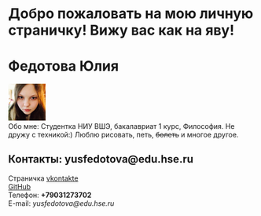 # Добро пожаловать на мою личную страничку! Вижу вас как на яву!
  <html>
    <head>
      <meta charset="utf-8">
      <title>Моя личная страничка</title>
    </head>
    <body> 
      <left><h1>Федотова Юлия</h1></left>
      <left><img alt="Это я" width="15%" src="me.jpg"></left>
      <br/>
       Обо мне: Студентка НИУ ВШЭ, бакалавриат 1 курс, Философия. Не дружу с техникой:) Люблю рисовать, петь, <s>болеть</s> и многое другое. 
      <h2>Контакты: yusfedotova@edu.hse.ru</h2>
      Страничка <a href="https://vk.com/id119563938">vkontakte</a>
      <br/>
      <a href="https://github.com/JuliaFedotova">GitHub</a>
      <br/>
      Телефон: <b>+79031273702</b>
      <br/>
      E-mail: <i>yusfedotova@edu.hse.ru</i>
    </body>
  </html>
